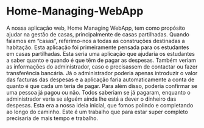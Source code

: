 # Home-Managing-WebApp
A nossa aplicação web, Home Managing WebApp, tem como propósito ajudar na gestão de casas, principalmente de casas partilhadas. Quando falamos em “casas”, referimo-nos a todas as construções destinadas a habitação. Esta aplicação foi primeiramente pensada para os estudantes em casas partilhadas. Esta seria uma aplicação que ajudaria os estudantes a saber quanto e quando é que têm de pagar as despesas. Também veriam as informações do administrador, caso o precisassem de contactar ou fazer transferência bancária. Já o administrador poderia apenas introduzir o valor das facturas das despesas e a aplicação faria automaticamente a conta de quanto é que cada um teria de pagar. Para além disso, poderia confirmar se uma pessoa já pagou ou não. Todos saberiam se já pagaram, enquanto o administrador veria se alguém ainda lhe está a dever o dinheiro das despesas. Esta era a nossa ideia inicial, que fomos polindo e completando ao longo do caminho. Este é um trabalho que para estar super completo precisaria de mais tempo e trabalho.

